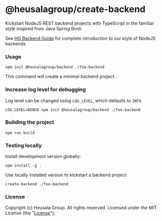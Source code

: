 # @heusalagroup/create-backend

Kickstart NodeJS REST backend projects with TypeScript in the familiar style 
inspired from Java Spring Boot:

See [HG Backend Guide](https://docs.hg.fi/backend/) for complete introduction to
our style of NodeJS backends.

### Usage

```shell
npm init @heusalagroup/backend ./foo-backend
```

This command will create a minimal backend project.

### Increase log level for debugging

Log level can be changed using `LOG_LEVEL`, which defaults to `INFO`.

```shell
LOG_LEVEL=DEBUG npm init @heusalagroup/backend ./foo-backend
```

### Building the project

```shell
npm run build
```

### Testing locally

Install development version globally:

```shell
npm install -g .
```

Use locally installed version to kickstart a backend project:

```shell
create-backend ./foo-backend
```

### License

Copyright (c) Heusala Group. All rights reserved. Licensed under the MIT License 
(the "[License](./LICENSE)");


